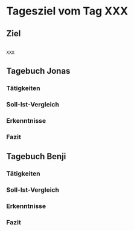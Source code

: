 # Tagesziel vom Tag XXX

## Ziel
```

XXX

```

## Tagebuch Jonas
### Tätigkeiten

### Soll-Ist-Vergleich

### Erkenntnisse

### Fazit


## Tagebuch Benji
### Tätigkeiten

### Soll-Ist-Vergleich

### Erkenntnisse

### Fazit

